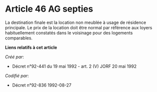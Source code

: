 # Article 46 AG septies

La destination finale est la location non meublée à usage de résidence principale. Le prix de la location doit être normal
par référence aux loyers habituellement constatés dans le voisinage pour des logements comparables.

**Liens relatifs à cet article**

_Créé par_:

  - Décret n°92-441 du 19 mai 1992 - art. 2 (V) JORF 20 mai 1992

_Codifié par_:

  - Décret n°92-836 1992-08-27
